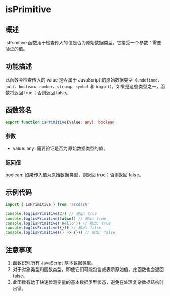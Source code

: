 # isPrimitive

## 概述
isPrimitive 函数用于检查传入的值是否为原始数据类型。它接受一个参数：需要验证的值。

## 功能描述
此函数会检查传入的 value 是否属于 JavaScript 的原始数据类型（`undefined`、`null`、`boolean`、`number`、`string`、`symbol` 和 `bigint`）。如果是这些类型之一，函数将返回 true；否则返回 false。

## 函数签名
``` typescript
export function isPrimitive(value: any): boolean
```

### 参数
- value: any: 需要验证是否为原始数据类型的值。

### 返回值
boolean: 如果传入值为原始数据类型，则返回 true；否则返回 false。

## 示例代码
``` typescript
import { isPrimitive } from 'arcdash'

console.log(isPrimitive(2)) // 输出: true
console.log(isPrimitive(false)) // 输出: true
console.log(isPrimitive('Hello')) // 输出: true
console.log(isPrimitive({})) // 输出: false
console.log(isPrimitive(() => {})) // 输出: false
```

## 注意事项
1. 函数识别所有 JavaScript 基本数据类型。
2. 对于对象类型和函数类型，即使它们可能包含或表示原始值，此函数也会返回 false。
3. 此函数有助于快速检测变量的基本数据类型状态，避免在处理复杂数据结构时出错。
